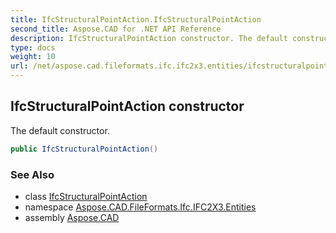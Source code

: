 ```yaml
---
title: IfcStructuralPointAction.IfcStructuralPointAction
second_title: Aspose.CAD for .NET API Reference
description: IfcStructuralPointAction constructor. The default constructor
type: docs
weight: 10
url: /net/aspose.cad.fileformats.ifc.ifc2x3.entities/ifcstructuralpointaction/ifcstructuralpointaction/
---
```

## IfcStructuralPointAction constructor

The default constructor.

```csharp
public IfcStructuralPointAction()
```

### See Also

* class [IfcStructuralPointAction](../)
* namespace [Aspose.CAD.FileFormats.Ifc.IFC2X3.Entities](../../ifcstructuralpointaction/)
* assembly [Aspose.CAD](../../../)


